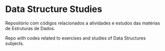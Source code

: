 # Data Structure Studies

Repositório com códigos relacionados a atividades e estudos das matérias de Estruturas de Dados.

Repo with codes related to exercises and studies of Data Structures subjects.
